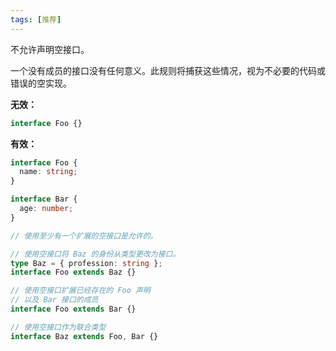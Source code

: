 ```yaml
---
tags: [推荐]
---
```


不允许声明空接口。

一个没有成员的接口没有任何意义。此规则将捕获这些情况，视为不必要的代码或错误的空实现。

**无效：**

```typescript
interface Foo {}
```

**有效：**

```typescript
interface Foo {
  name: string;
}

interface Bar {
  age: number;
}

// 使用至少有一个扩展的空接口是允许的。

// 使用空接口将 Baz 的身份从类型更改为接口。
type Baz = { profession: string };
interface Foo extends Baz {}

// 使用空接口扩展已经存在的 Foo 声明
// 以及 Bar 接口的成员
interface Foo extends Bar {}

// 使用空接口作为联合类型
interface Baz extends Foo, Bar {}
```